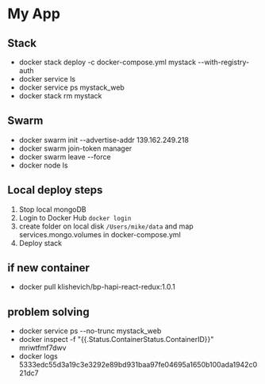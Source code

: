# My App

## Stack

* docker stack deploy -c docker-compose.yml mystack --with-registry-auth
* docker service ls
* docker service ps mystack_web
* docker stack rm mystack

## Swarm

* docker swarm init --advertise-addr 139.162.249.218
* docker swarm join-token manager
* docker swarm leave --force
* docker node ls

## Local deploy steps

1. Stop local mongoDB
1. Login to Docker Hub `docker login`
1. create folder on local disk `/Users/mike/data` and map services.mongo.volumes in docker-compose.yml
1. Deploy stack

## if new container 

* docker pull klishevich/bp-hapi-react-redux:1.0.1

## problem solving

* docker service ps --no-trunc mystack_web
* docker inspect -f "{{.Status.ContainerStatus.ContainerID}}" mriwtfmf7dwv
* docker logs 5333edc55d3a19c3e3292e89bd931baa97fe04695a1650b100ada1942c021dc7
